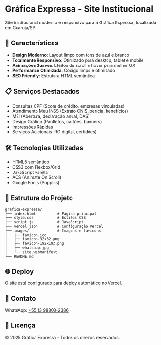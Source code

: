 # Gráfica Expressa - Site Institucional

Site institucional moderno e responsivo para a Gráfica Expressa, localizada em Guarujá/SP.

## 🚀 Características

- **Design Moderno**: Layout limpo com tons de azul e branco
- **Totalmente Responsivo**: Otimizado para desktop, tablet e mobile
- **Animações Suaves**: Efeitos de scroll e hover para melhor UX
- **Performance Otimizada**: Código limpo e otimizado
- **SEO Friendly**: Estrutura HTML semântica

## 📋 Serviços Destacados

- Consultas CPF (Score de crédito, empresas vinculadas)
- Atendimento Meu INSS (Extrato CNIS, perícia, benefícios)
- MEI (Abertura, declaração anual, DAS)
- Design Gráfico (Panfletos, cartões, banners)
- Impressões Rápidas
- Serviços Adicionais (RG digital, certidões)

## 🛠️ Tecnologias Utilizadas

- HTML5 semântico
- CSS3 com Flexbox/Grid
- JavaScript vanilla
- AOS (Animate On Scroll)
- Google Fonts (Poppins)

## 📁 Estrutura do Projeto

```
grafica-expressa/
├── index.html          # Página principal
├── style.css           # Estilos CSS
├── script.js           # JavaScript
├── vercel.json         # Configuração Vercel
├── images/             # Imagens e favicons
│   ├── favicon.ico
│   ├── favicon-32x32.png
│   ├── favicon-192x192.png
│   ├── whatsapp.jpg
│   └── site.webmanifest
└── README.md
```

## 🌐 Deploy

O site está configurado para deploy automático no Vercel.

## 📱 Contato

WhatsApp: [+55 13 98803-2386](https://wa.me/5513988032386)

## 📄 Licença

© 2025 Gráfica Expressa - Todos os direitos reservados.
